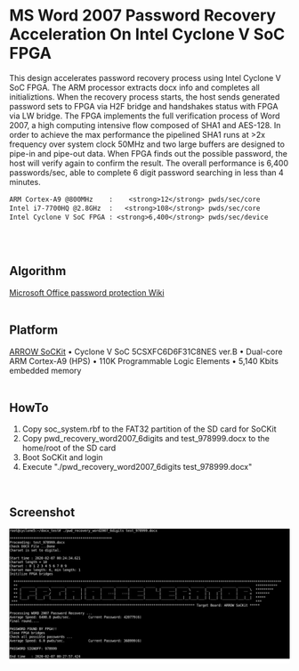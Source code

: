 # MS Word 2007 Password Recovery Acceleration On Intel Cyclone V SoC FPGA
This design accelerates password recovery process using Intel Cyclone V SoC FPGA. The ARM processor extracts docx info and completes all initializtions. When the recovery process starts, the host sends generated password sets to FPGA via H2F bridge and handshakes status with FPGA via LW bridge. The FPGA implements the full verification process of Word 2007, a high computing intensive flow composed of SHA1 and AES-128. In order to achieve the max performance the pipelined SHA1 runs at >2x frequency over system clock 50MHz and two large buffers are designed to pipe-in and pipe-out data. When FPGA finds out the possible password, the host will verify again to confirm the result. The overall performance is 6,400 passwords/sec, able to complete 6 digit password searching in less than 4 minutes.

	ARM Cortex-A9 @800MHz    :    <strong>12</strong> pwds/sec/core
	Intel i7-7700HQ @2.8GHz  :   <strong>108</strong> pwds/sec/core
	Intel Cyclone V SoC FPGA : <strong>6,400</strong> pwds/sec/device

<br/>
<br/>

Algorithm
------
[Microsoft Office password protection Wiki](https://en.wikipedia.org/wiki/Microsoft_Office_password_protection)
<br/>
<br/>

Platform
------
[ARROW SoCKit](https://www.arrow.com/en/products/sockit/arrow-development-tools)
• Cyclone V SoC 5CSXFC6D6F31C8NES ver.B
• Dual-core ARM Cortex-A9 (HPS)
• 110K Programmable Logic Elements
• 5,140 Kbits embedded memory
<br/>
<br/>

HowTo
------
1. Copy soc_system.rbf to the FAT32 partition of the SD card for SoCKit
2. Copy pwd_recovery_word2007_6digits and test_978999.docx to the home/root of the SD card
3. Boot SoCKit and login
4. Execute "./pwd_recovery_word2007_6digits test_978999.docx"
<br/>

Screenshot
------
![](result_screenshot.png)

